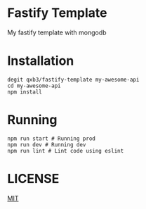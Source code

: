 # Fastify Template

My fastify template with mongodb

# Installation

```
degit qxb3/fastify-template my-awesome-api
cd my-awesome-api
npm install
```

# Running

```
npm run start # Running prod
npm run dev # Running dev
npm run lint # Lint code using eslint
```

# LICENSE

[MIT](https://github.com/qxb3/fastify-template/blob/main/LICENSE)
